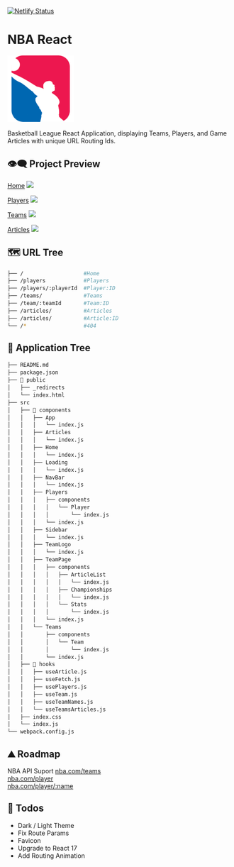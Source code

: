 [![Netlify Status](https://api.netlify.com/api/v1/badges/47004bd3-e920-4e18-a795-e4f79f4e0fd0/deploy-status)](https://app.netlify.com/sites/nba-react/deploys)

# NBA React

<img src="https://raw.githubusercontent.com/moisestech/nba-react/master/public/assets/nba-react-logo.png" width="150px" />

Basketball League React Application, displaying Teams, Players, and Game Articles with unique URL Routing Ids.

## 👁️‍🗨️ Project Preview

[Home](https://raw.githubusercontent.com/moisestech/nba-react/master/public/assets/nba_react_router_1.png)
![](https://user-images.githubusercontent.com/2933430/82761753-f994a380-9db9-11ea-98af-922c37266d46.png)

[Players](https://raw.githubusercontent.com/moisestech/nba-react/master/public/assets/nba_react_router_2.png)
![](https://user-images.githubusercontent.com/2933430/82761748-f7cae000-9db9-11ea-9cce-8e6ab5dcc2c7.png)

[Teams](https://raw.githubusercontent.com/moisestech/nba-react/master/public/assets/nba_react_router_3.png)
![](https://user-images.githubusercontent.com/2933430/82761747-f699b300-9db9-11ea-9e59-a79c65fd6536.png)

[Articles](https://raw.githubusercontent.com/moisestech/nba-react/master/public/assets/nba_react_router_4.png)
![](https://user-images.githubusercontent.com/2933430/82761744-f39ec280-9db9-11ea-954d-33feb6bfc706.png)

## 🗺 URL Tree

```bash
├── /                   #Home
├── /players            #Players
├── /players/:playerId  #Player:ID
├── /teams/             #Teams
├── /team/:teamId       #Team:ID
├── /articles/          #Articles
├── /articles/          #Article:ID
└── /*                  #404
```

## 🌿 Application Tree

```bash
├── README.md
├── package.json
├── 📁 public
│   ├── _redirects
│   └── index.html
├── src
│   ├── 📁 components
│   │   ├── App
│   │   │   └── index.js
│   │   ├── Articles
│   │   │   └── index.js
│   │   ├── Home
│   │   │   └── index.js
│   │   ├── Loading
│   │   │   └── index.js
│   │   ├── NavBar
│   │   │   └── index.js
│   │   ├── Players
│   │   │   ├── components
│   │   │   │   └── Player
│   │   │   │       └── index.js
│   │   │   └── index.js
│   │   ├── Sidebar
│   │   │   └── index.js
│   │   ├── TeamLogo
│   │   │   └── index.js
│   │   ├── TeamPage
│   │   │   ├── components
│   │   │   │   ├── ArticleList
│   │   │   │   │   └── index.js
│   │   │   │   ├── Championships
│   │   │   │   │   └── index.js
│   │   │   │   └── Stats
│   │   │   │       └── index.js
│   │   │   └── index.js
│   │   └── Teams
│   │       ├── components
│   │       │   └── Team
│   │       │       └── index.js
│   │       └── index.js
│   ├── 📁 hooks
│   │   ├── useArticle.js
│   │   ├── useFetch.js
│   │   ├── usePlayers.js
│   │   ├── useTeam.js
│   │   ├── useTeamNames.js
│   │   └── useTeamsArticles.js
│   ├── index.css
│   └── index.js
└── webpack.config.js
```

## ⛰️ Roadmap

NBA API Suport
[nba.com/teams](https://www.nba.com/teams)  
[nba.com/player](https://www.nba.com/players)  
[nba.com/player/:name](https://www.nba.com/players/)

## 📝 Todos

- Dark / Light Theme
- Fix Route Params
- Favicon
- Upgrade to React 17
- Add Routing Animation
